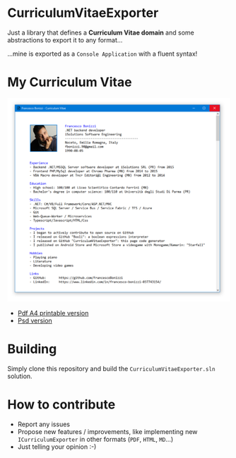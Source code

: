 # CurriculumVitaeExporter

Just a library that defines a **Curriculum Vitae domain** and some abstractions to export it to any format...

...mine is exported as a `Console Application` with a fluent syntax!

# My Curriculum Vitae

![Francesco Bonizzi Curriculum Vitae](FrancescoBonizziConsoleCurriculum/PublishedFiles/FrancescoBonizzi-CurriculumVitae-GitHubCut.jpg)

- [Pdf A4 printable version](FrancescoBonizziConsoleCurriculum/PublishedFiles/FrancescoBonizzi-CurriculumVitae.pdf)
- [Psd version](FrancescoBonizziConsoleCurriculum/PublishedFiles/FrancescoBonizzi-CurriculumVitae.psd)




# Building
Simply clone this repository and build the `CurriculumVitaeExporter.sln` solution.

# How to contribute
- Report any issues
- Propose new features / improvements, like implementing new `ICurriculumExporter` in other formats (`PDF`, `HTML`, `MD`...)
- Just telling your opinion :-)
